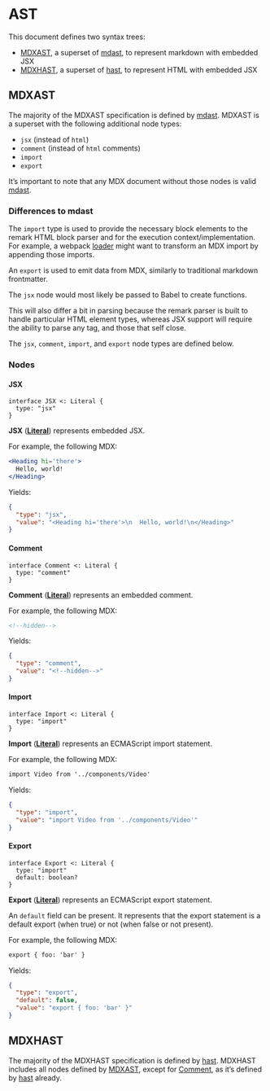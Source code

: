 # AST

This document defines two syntax trees:

*   [MDXAST][], a superset of [mdast][], to represent markdown with embedded JSX
*   [MDXHAST][], a superset of [hast][], to represent HTML with embedded JSX

## MDXAST

The majority of the MDXAST specification is defined by [mdast][].
MDXAST is a superset with the following additional node types:

*   `jsx` (instead of `html`)
*   `comment` (instead of `html` comments)
*   `import`
*   `export`

It’s important to note that any MDX document without those nodes is valid
[mdast][].

### Differences to mdast

The `import` type is used to provide the necessary block elements to the remark
HTML block parser and for the execution context/implementation.
For example, a webpack [loader][] might want to transform an MDX import by
appending those imports.

An `export` is used to emit data from MDX, similarly to traditional markdown
frontmatter.

The `jsx` node would most likely be passed to Babel to create functions.

This will also differ a bit in parsing because the remark parser is built to
handle particular HTML element types, whereas JSX support will require the
ability to parse any tag, and those that self close.

The `jsx`, `comment`, `import`, and `export` node types are defined below.

### Nodes

#### JSX

```idl
interface JSX <: Literal {
  type: "jsx"
}
```

**JSX** (**[Literal][]**) represents embedded JSX.

For example, the following MDX:

```jsx
<Heading hi='there'>
  Hello, world!
</Heading>
```

Yields:

```json
{
  "type": "jsx",
  "value": "<Heading hi='there'>\n  Hello, world!\n</Heading>"
}
```

#### Comment

```idl
interface Comment <: Literal {
  type: "comment"
}
```

**Comment** (**[Literal][]**) represents an embedded comment.

For example, the following MDX:

```markdown
<!--hidden-->
```

Yields:

```json
{
  "type": "comment",
  "value": "<!--hidden-->"
}
```

#### Import

```idl
interface Import <: Literal {
  type: "import"
}
```

**Import** (**[Literal][]**) represents an ECMAScript import statement.

For example, the following MDX:

```md
import Video from '../components/Video'
```

Yields:

```json
{
  "type": "import",
  "value": "import Video from '../components/Video'"
}
```

#### Export

```idl
interface Export <: Literal {
  type: "import"
  default: boolean?
}
```

**Export** (**[Literal][]**) represents an ECMAScript export statement.

An `default` field can be present.
It represents that the export statement is a default export (when true) or not
(when false or not present).

For example, the following MDX:

```md
export { foo: 'bar' }
```

Yields:

```json
{
  "type": "export",
  "default": false,
  "value": "export { foo: 'bar' }"
}
```

## MDXHAST

The majority of the MDXHAST specification is defined by [hast][].
MDXHAST includes all nodes defined by [MDXAST][], except for [Comment][], as
it’s defined by [hast][] already.

[mdxast]: #mdxast

[mdxhast]: #mdxhast

[mdast]: https://github.com/syntax-tree/mdast

[hast]: https://github.com/syntax-tree/hast

[loader]: https://github.com/mdx-js/mdx/tree/master/packages/loader

[literal]: https://github.com/syntax-tree/mdast#literal

[comment]: #comment

